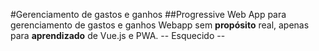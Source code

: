 #Gerenciamento de gastos e ganhos
##Progressive Web App para gerenciamento de gastos e ganhos
Webapp sem **propósito** real, apenas para **aprendizado** de Vue.js e PWA.
-- Esquecido --
